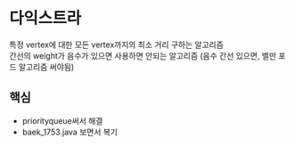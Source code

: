 # 다익스트라
특정 vertex에 대한 모든 vertex까지의 최소 거리 구하는 알고리즘  
간선의 weight가 음수가 있으면 사용하면 안되는 알고리즘 (음수 간선 있으면, 벨만 포드 알고리즘 써야됨) 
## 핵심
* priorityqueue써서 해결
* baek_1753.java 보면서 복기
